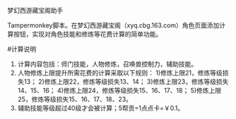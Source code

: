 梦幻西游藏宝阁助手

Tampermonkey脚本。在梦幻西游藏宝阁（xyq.cbg.163.com）角色页面添加计算按钮，实现对角色技能和修炼等花费计算的简单功能。

#计算说明
1. 计算内容包括：师门技能，人物修炼，召唤兽控制力，辅助技能。
2. 人物修炼上限提升所需花费的计算采取以下规则：
    1)修炼上限21，修炼等级损失13；
    2)修炼上限22，修炼等级损失13、14；
    3)修炼上限23，修炼等级损失14、15、16；
    4)修炼上限24，修炼等级损失15、16、17、18；
    5)修炼上限25，修炼等级损失15、16、17、18、23。
3. 辅助技能等级超过40级才会被计算；5帮贡=1点点卡=￥0.1。